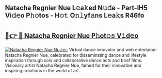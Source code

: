 ## Natacha Regnier Nue L𝚎a𝚔ed N𝚞𝚍e - Part-lH5 Vi𝚍𝚎o P𝚑𝚘tos - H𝚘𝚝 O𝚗𝚕yf𝚊ns L𝚎a𝚔s R46fo

# <h2><a href="http://kf3djq4.oniu.top/?m=Natacha+Regnier+Nue">🔗👉 🔴 Natacha Regnier Nue P𝚑ot𝚘𝚜 V𝚒d𝚎o</a></h2>

[![Natacha Regnier Nue Nu𝚍e𝚜](https://i.imgur.com/0qMVB7G.gif)](http://kf3djq4.oniu.top/?m=Natacha+Regnier+Nue)
Virtual dance innovator and web entertainer Natacha Regnier Nue, celebrated for disseminating dance and lifestyle inspiration through solo and collaborative dance acts and brief films. Visionary artist Natacha Regnier Nue, famed for their innovative and inspiring creations in the world of art.  
